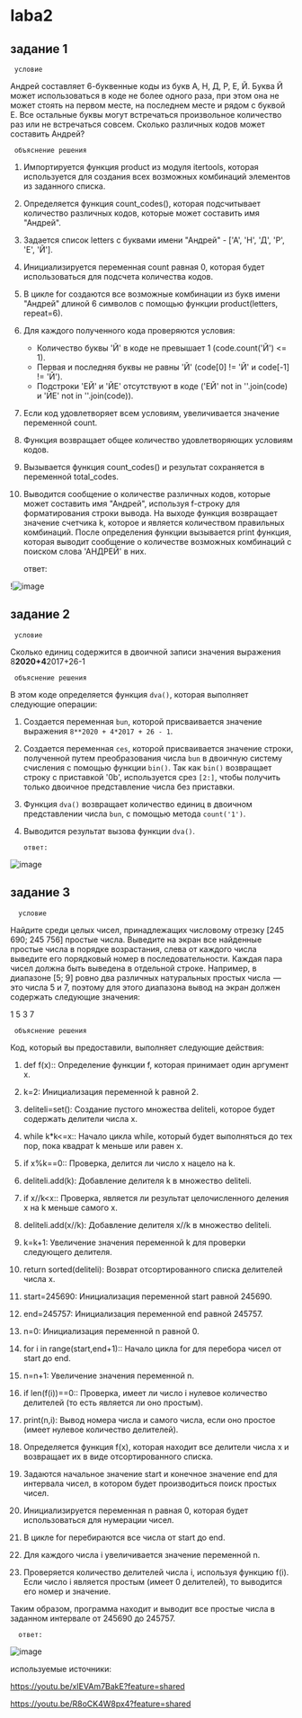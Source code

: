 # laba2

## задание 1

     условие

Андрей составляет 6-буквенные коды из букв А, Н, Д, Р, Е, Й. Буква Й может использоваться в коде не более одного раза, при этом она не может стоять на первом месте, на последнем месте и рядом с буквой Е. Все остальные буквы могут встречаться произвольное количество раз или не встречаться совсем. Сколько различных кодов может составить Андрей?

     объяснение решения

1. Импортируется функция product из модуля itertools, которая используется для создания всех возможных комбинаций элементов из заданного списка.
2. Определяется функция count_codes(), которая подсчитывает количество различных кодов, которые может составить имя "Андрей".
3. Задается список letters с буквами имени "Андрей" - ['А', 'Н', 'Д', 'Р', 'Е', 'Й'].
4. Инициализируется переменная count равная 0, которая будет использоваться для подсчета количества кодов.
5. В цикле for создаются все возможные комбинации из букв имени "Андрей" длиной 6 символов с помощью функции product(letters, repeat=6).
6. Для каждого полученного кода проверяются условия:
   - Количество буквы 'Й' в коде не превышает 1 (code.count('Й') <= 1).
   - Первая и последняя буквы не равны 'Й' (code[0] != 'Й' и code[-1] != 'Й').
   - Подстроки 'ЕЙ' и 'ЙЕ' отсутствуют в коде ('ЕЙ' not in ''.join(code) и 'ЙЕ' not in ''.join(code)).

7. Если код удовлетворяет всем условиям, увеличивается значение переменной count.
8. Функция возвращает общее количество удовлетворяющих условиям кодов.
9. Вызывается функция count_codes() и результат сохраняется в переменной total_codes.
10. Выводится сообщение о количестве различных кодов, которые может составить имя "Андрей", используя f-строку для форматирования строки вывода.
На выходе функция возвращает значение счетчика k, которое и является количеством правильных комбинаций. После определения функции вызывается print функция, которая выводит сообщение о количестве возможных комбинаций с поиском слова 'АНДРЕЙ' в них.

     ответ:

!![image](https://github.com/KseniyaMaystrenko/laba2/assets/152999073/6cc8b728-93c5-4fe1-91b0-6abdade2838d)


## задание 2

     условие

Сколько единиц содержится в двоичной записи значения выражения 8**2020+4**2017+26-1

     объяснение решения

В этом коде определяется функция `dva()`, которая выполняет следующие операции:

1. Создается переменная `bun`, которой присваивается значение выражения `8**2020 + 4*2017 + 26 - 1`.
2. Создается переменная `ces`, которой присваивается значение строки, полученной путем преобразования числа `bun` в двоичную систему счисления с помощью функции `bin()`. Так как `bin()` возвращает строку с приставкой '0b', используется срез `[2:]`, чтобы получить только двоичное представление числа без приставки.
3. Функция `dva()` возвращает количество единиц в двоичном представлении числа `bun`, с помощью метода `count('1')`.
4. Выводится результат вызова функции `dva()`.

       ответ:

![image](https://github.com/KseniyaMaystrenko/laba2/assets/152999073/cf6616ef-4abc-4a72-8b19-b065e5acba0d)


## задание 3

      условие

Найдите среди целых чисел, принадлежащих числовому отрезку [245 690; 245 756]  простые числа. Выведите на экран все найденные простые числа в порядке возрастания, слева от каждого числа выведите его порядковый номер в последовательности. Каждая пара чисел должна быть выведена в отдельной строке. Например, в диапазоне [5; 9]  ровно два различных натуральных простых числа  — это числа 5 и 7, поэтому для этого диапазона вывод на экран должен содержать следующие значения:   

  1   5
  3   7

     объяснение решения

Код, который вы предоставили, выполняет следующие действия:

1. def f(x):: Определение функции f, которая принимает один аргумент x.
2. k=2: Инициализация переменной k равной 2.
3. deliteli=set(): Создание пустого множества deliteli, которое будет содержать делители числа x.
4. while k*k<=x:: Начало цикла while, который будет выполняться до тех пор, пока квадрат k меньше или равен x.
5. if x%k==0:: Проверка, делится ли число x нацело на k.
6. deliteli.add(k): Добавление делителя k в множество deliteli.
7. if x//k<x:: Проверка, является ли результат целочисленного деления x на k меньше самого x.
8. deliteli.add(x//k): Добавление делителя x//k в множество deliteli.
9. k=k+1: Увеличение значения переменной k для проверки следующего делителя.
10. return sorted(deliteli): Возврат отсортированного списка делителей числа x.
11. start=245690: Инициализация переменной start равной 245690.
12. end=245757: Инициализация переменной end равной 245757.
13. n=0: Инициализация переменной n равной 0.
14. for i in range(start,end+1):: Начало цикла for для перебора чисел от start до end.
15. n=n+1: Увеличение значения переменной n.
16. if len(f(i))==0:: Проверка, имеет ли число i нулевое количество делителей (то есть является ли оно простым).
17. print(n,i): Вывод номера числа и самого числа, если оно простое (имеет нулевое количество делителей).

1. Определяется функция f(x), которая находит все делители числа x и возвращает их в виде отсортированного списка.
2. Задаются начальное значение start и конечное значение end для интервала чисел, в котором будет производиться поиск простых чисел.
3. Инициализируется переменная n равная 0, которая будет использоваться для нумерации чисел.
4. В цикле for перебираются все числа от start до end.
5. Для каждого числа i увеличивается значение переменной n.
6. Проверяется количество делителей числа i, используя функцию f(i). Если число i является простым (имеет 0 делителей), то выводится его номер и значение.

Таким образом, программа находит и выводит все простые числа в заданном интервале от 245690 до 245757.

      ответ:

![image](https://github.com/KseniyaMaystrenko/laba2/assets/152999073/b0e6868a-c2cc-4fe8-9bf9-dfe293248879)


используемые источники: 

https://youtu.be/xIEVAm7BakE?feature=shared

https://youtu.be/R8oCK4W8px4?feature=shared
